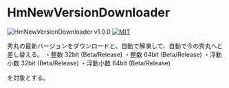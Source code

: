 # HmNewVersionDownloader

![HmNewVersionDownloader v1.0.0](https://img.shields.io/badge/HmNewVersionDownloader-v1.0.0-6479ff.svg)
[![MIT](https://img.shields.io/badge/license-MIT-blue.svg?style=flat)](LICENSE)

秀丸の最新バージョンをダウンロードと、自動で解凍して、自動で今の秀丸へと差し替える。
・整数 32bit (Beta/Release)
・整数 64bit (Beta/Release)
・浮動小数 32bit (Beta/Release)
・浮動小数 64bit (Beta/Release)

を対象とする。

